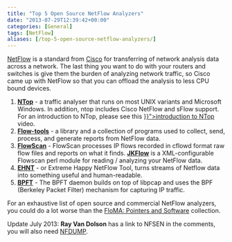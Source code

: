 ```yaml
---
title: "Top 5 Open Source NetFlow Analyzers"
date: "2013-07-29T12:39:42+00:00"
categories: [General]
tags: [NetFlow]
aliases: [/top-5-open-source-netflow-analyzers/]
---
```


<a href="http://en.wikipedia.org/wiki/NetFlow">NetFlow</a> is a standard from <a href="http://www.cisco.com/en/US/products/ps6601/products_ios_protocol_group_home.html">Cisco</a> for transferring of network analysis data across a network. The last thing you want to do with your routers and switches is give them the burden of analyzing network traffic, so Cisco came up with NetFlow so that you can offload the analysis to less CPU bound devices.
<ol>
 	<li><strong><a href="http://www.ntop.org/">NTop</a></strong> - a traffic analyser that runs on most UNIX variants and Microsoft Windows. In addition, ntop includes Cisco NetFlow and sFlow support. For an introduction to NTop, please see this <a href="{{< ref "/posts/heads-up-introduction-to-ntop-video.md" >}}">introduction to NTop</a> video.</li>
 	<li><a href="http://code.google.com/p/flow-tools/"><strong>Flow-tools</strong></a> - a library and a collection of programs used to collect, send, process, and generate reports from NetFlow data.</li>
 	<li><a href="http://pages.cs.wisc.edu/~plonka/FlowScan/"><strong>FlowScan</strong></a> - FlowScan processes IP flows recorded in cflowd format raw flow files and reports on what it finds. <a href="http://jkflow.sourceforge.net/"><strong>JKFlow</strong></a> is a XML-configurable Flowscan perl module for reading / analyzing your NetFlow data.</li>
 	<li><strong><a href="http://ehnt.sourceforge.net/">EHNT</a></strong> - or Extreme Happy NetFlow Tool, turns streams of Netflow data into something useful and human-readable.</li>
 	<li><strong><a href="http://bpft4.sourceforge.net/">BPFT</a></strong> - The BPFT daemon builds on top of libpcap and uses the BPF (Berkeley Packet Filter) mechanism for capturing IP traffic.</li>
</ol>
For an exhaustive list of open source and commercial NetFlow analyzers, you could do a lot worse than the <a href="http://www.switch.ch/network/projects/completed/TF-NGN/floma/software.html">FloMA: Pointers and Software</a> collection.

Update July 2013: <strong>Ray Van Dolson</strong> has a link to NFSEN in the comments, you will also need <a href="http://nfdump.sourceforge.net/">NFDUMP</a>.
